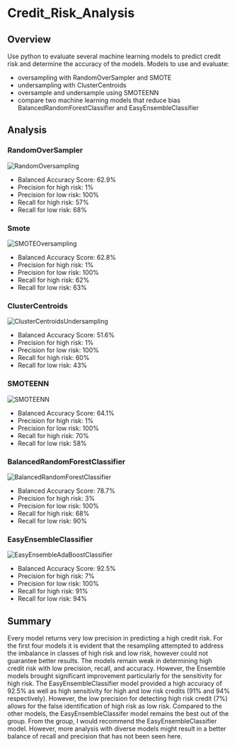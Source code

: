 # Credit_Risk_Analysis

## Overview

Use python to evaluate several machine learning models to predict credit risk and determine the accuracy of the models. Models to use and evaluate:

- oversampling with RandomOverSampler and SMOTE
- undersampling with ClusterCentroids
- oversample and undersample using SMOTEENN
- compare two machine learning models that reduce bias BalancedRandomForestClassifier and EasyEnsembleClassifier

## Analysis

### RandomOverSampler

![RandomOversampling](https://user-images.githubusercontent.com/112137694/213941899-3518b108-a453-41ee-be88-beaa19d657e2.png)

- Balanced Accuracy Score: 62.9%
- Precision for high risk: 1%
- Precision for low risk: 100%
- Recall for high risk: 57%
- Recall for low risk: 68%

### Smote

![SMOTEOversampling](https://user-images.githubusercontent.com/112137694/213941908-8d30af61-12e3-468b-ac2c-a6d4171bc339.png)

- Balanced Accuracy Score: 62.8%
- Precision for high risk: 1%
- Precision for low risk: 100%
- Recall for high risk: 62%
- Recall for low risk: 63%

### ClusterCentroids

![ClusterCentroidsUndersampling](https://user-images.githubusercontent.com/112137694/213941918-20e43b52-7c96-4c3b-ad6b-80a9517734b4.png)

- Balanced Accuracy Score: 51.6%
- Precision for high risk: 1%
- Precision for low risk: 100%
- Recall for high risk: 60%
- Recall for low risk: 43%

### SMOTEENN

![SMOTEENN](https://user-images.githubusercontent.com/112137694/213941922-7766acf3-74a1-4929-97ad-5f8043db34ba.png)

- Balanced Accuracy Score: 64.1%
- Precision for high risk: 1%
- Precision for low risk: 100%
- Recall for high risk: 70%
- Recall for low risk: 58%

### BalancedRandomForestClassifier

![BalancedRandomForestClassifier](https://user-images.githubusercontent.com/112137694/213941925-b29c5830-8ca7-489b-b9fd-ae4c249cac5e.png)

- Balanced Accuracy Score: 78.7%
- Precision for high risk: 3%
- Precision for low risk: 100%
- Recall for high risk: 68%
- Recall for low risk: 90%

### EasyEnsembleClassifier

![EasyEnsembleAdaBoostClassifier](https://user-images.githubusercontent.com/112137694/213941929-7b021294-5f5d-4f86-870c-5a3caca1f2de.png)

- Balanced Accuracy Score: 92.5%
- Precision for high risk: 7%
- Precision for low risk: 100%
- Recall for high risk: 91%
- Recall for low risk: 94%

## Summary

Every model returns very low precision in predicting a high credit risk. For the first four models it is evident that the resampling attempted to address the imbalance in classes of high risk and low risk, however could not guarantee better results. The models remain weak in determining high credit risk with low precision, recall, and accuracy. However, the Ensemble models brought significant improvement particularly for the sensitivity for high risk. The EasyEnsembleClassifier model provided a high accuracy of 92.5% as well as high sensitivity for high and low risk credits (91% and 94% respectively). However, the low precision for detecting high risk credit (7%) allows for the false identification of high risk as low risk. Compared to the other models, the EasyEnsembleClassifer model remains the best out of the group. From the group, I would recommend the EasyEnsembleClassifier model. However, more analysis with diverse models might result in a better balance of recall and precision that has not been seen here.
